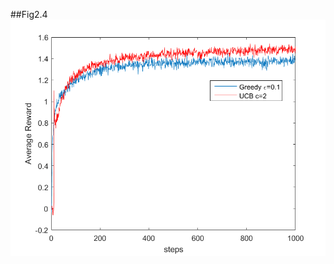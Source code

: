 ##Fig2.4 
![Fig2.4](https://github.com/livey/reinforcement-learning/blob/master/Figures/Fig2_4.png)
